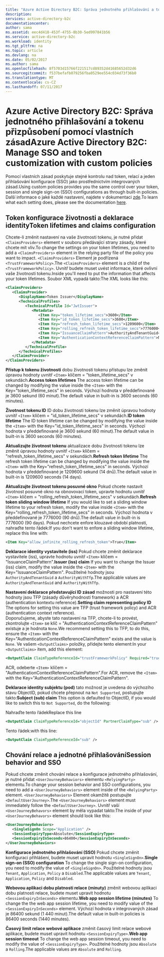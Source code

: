 ```yaml
---
title: "Azure Active Directory B2C: Správa jednotného přihlašování a tokenu přizpůsobení pomocí vlastních zásad | Microsoft Docs"
description: 
services: active-directory-b2c
documentationcenter: 
author: sama
ms.assetid: eec4d418-453f-4755-8b30-5ed997841b56
ms.service: active-directory-b2c
ms.workload: identity
ms.tgt_pltfrm: na
ms.topic: article
ms.devlang: na
ms.date: 05/02/2017
ms.author: sama
ms.openlocfilehash: 8f5703d15766f221517cd89352d41685652d32d6
ms.sourcegitcommit: f537befafb079256fba0529ee554c034d73f36b0
ms.translationtype: MT
ms.contentlocale: cs-CZ
ms.lasthandoff: 07/11/2017
---
```

# <a name="azure-active-directory-b2c-manage-sso-and-token-customization-with-custom-policies"></a><span data-ttu-id="7f9af-102">Azure Active Directory B2C: Správa jednotného přihlašování a tokenu přizpůsobení pomocí vlastních zásad</span><span class="sxs-lookup"><span data-stu-id="7f9af-102">Azure Active Directory B2C: Manage SSO and token customization with custom policies</span></span>
<span data-ttu-id="7f9af-103">Pomocí vlastních zásad poskytuje stejné kontrolu nad token, relací a jeden přihlašování konfigurace (SSO) jako prostřednictvím integrovaných zásad.</span><span class="sxs-lookup"><span data-stu-id="7f9af-103">Using custom policies provides you the same control over your token, session and single sign-on (SSO) configurations as through built-in policies.</span></span>  <span data-ttu-id="7f9af-104">Další informace o jaké každé nastavení, najdete v dokumentaci [zde](#active-directory-b2c-token-session-sso).</span><span class="sxs-lookup"><span data-stu-id="7f9af-104">To learn what each setting does, please see the documentation [here](#active-directory-b2c-token-session-sso).</span></span>

## <a name="token-lifetimes-and-claims-configuration"></a><span data-ttu-id="7f9af-105">Token konfigurace životnosti a deklarace identity</span><span class="sxs-lookup"><span data-stu-id="7f9af-105">Token lifetimes and claims configuration</span></span>
<span data-ttu-id="7f9af-106">Chcete-li změnit nastavení na vaše životnosti tokenu, je nutné přidat `<ClaimsProviders>` element v souboru předávající strany zásady, které chcete mít vliv.</span><span class="sxs-lookup"><span data-stu-id="7f9af-106">To change the settings on your token lifetimes, you need to add a `<ClaimsProviders>` element in the relying party file of the policy you want to impact.</span></span>  <span data-ttu-id="7f9af-107">`<ClaimsProviders>` Element je podřízená `<TrustFrameworkPolicy>`.</span><span class="sxs-lookup"><span data-stu-id="7f9af-107">The `<ClaimsProviders>` element is a child of the `<TrustFrameworkPolicy>`.</span></span>  <span data-ttu-id="7f9af-108">Uvnitř budete muset uvést informace, které ovlivní vaše životnosti tokenu.</span><span class="sxs-lookup"><span data-stu-id="7f9af-108">Inside you'll need to put the information that affects your token lifetimes.</span></span>  <span data-ttu-id="7f9af-109">Soubor XML vypadá takto:</span><span class="sxs-lookup"><span data-stu-id="7f9af-109">The XML looks like this:</span></span>

```XML
<ClaimsProviders>
   <ClaimsProvider>
      <DisplayName>Token Issuer</DisplayName>
      <TechnicalProfiles>
         <TechnicalProfile Id="JwtIssuer">
            <Metadata>
               <Item Key="token_lifetime_secs">3600</Item>
               <Item Key="id_token_lifetime_secs">3600</Item>
               <Item Key="refresh_token_lifetime_secs">1209600</Item>
               <Item Key="rolling_refresh_token_lifetime_secs">7776000</Item>
               <Item Key="IssuanceClaimPattern">AuthorityAndTenantGuid</Item>
               <Item Key="AuthenticationContextReferenceClaimPattern">None</Item>
            </Metadata>
         </TechnicalProfile>
      </TechnicalProfiles>
   </ClaimsProvider>
</ClaimsProviders>
```

<span data-ttu-id="7f9af-110">**Přístup k tokenu životnosti** dobu životnosti tokenu přístupu lze změnit úpravou hodnoty uvnitř `<Item>` klíčem = "token_lifetime_secs" v sekundách.</span><span class="sxs-lookup"><span data-stu-id="7f9af-110">**Access token lifetimes** The access token lifetime can be changed by modifying the value inside the `<Item>` with the Key="token_lifetime_secs" in seconds.</span></span>  <span data-ttu-id="7f9af-111">Výchozí hodnota v předdefinované je 3600 sekund (60 minut).</span><span class="sxs-lookup"><span data-stu-id="7f9af-111">The default value in built-in is 3600 seconds (60 minutes).</span></span>

<span data-ttu-id="7f9af-112">**Životnost tokenu ID** ID dobu životnosti tokenu lze změnit úpravou hodnoty uvnitř `<Item>` klíčem = "id_token_lifetime_secs" v sekundách.</span><span class="sxs-lookup"><span data-stu-id="7f9af-112">**ID token lifetime** The ID token lifetime can be changed by modifying the value inside the `<Item>` with the Key="id_token_lifetime_secs" in seconds.</span></span>  <span data-ttu-id="7f9af-113">Výchozí hodnota v předdefinované je 3600 sekund (60 minut).</span><span class="sxs-lookup"><span data-stu-id="7f9af-113">The default value in built-in is 3600 seconds (60 minutes).</span></span>

<span data-ttu-id="7f9af-114">**Aktualizujte životnost tokenu** aktualizace dobu životnosti tokenu lze změnit úpravou hodnoty uvnitř `<Item>` klíčem = "refresh_token_lifetime_secs" v sekundách.</span><span class="sxs-lookup"><span data-stu-id="7f9af-114">**Refresh token lifetime** The refresh token lifetime can be changed by modifying the value inside the `<Item>` with the Key="refresh_token_lifetime_secs" in seconds.</span></span>  <span data-ttu-id="7f9af-115">Výchozí hodnota v předdefinované je 1209600 sekund (14 dnů).</span><span class="sxs-lookup"><span data-stu-id="7f9af-115">The default value in built-in is 1209600 seconds (14 days).</span></span>

<span data-ttu-id="7f9af-116">**Aktualizujte životnost tokenu posuvné okno** Pokud chcete nastavit životnost posuvné okno na obnovovací token, upravte hodnotu uvnitř `<Item>` klíčem = "rolling_refresh_token_lifetime_secs" v sekundách.</span><span class="sxs-lookup"><span data-stu-id="7f9af-116">**Refresh token sliding window lifetime** If you would like to set a sliding window lifetime to your refresh token, modify the value inside `<Item>` with the Key="rolling_refresh_token_lifetime_secs" in seconds.</span></span>  <span data-ttu-id="7f9af-117">Výchozí hodnota v předdefinované je 7776000 (90 dnů).</span><span class="sxs-lookup"><span data-stu-id="7f9af-117">The default value in built-in is 7776000 (90 days).</span></span>  <span data-ttu-id="7f9af-118">Pokud nechcete enfore klouzavé období platnosti, nahraďte tento řádek:</span><span class="sxs-lookup"><span data-stu-id="7f9af-118">If you don't want to enfore a sliding window lifetime, replace this line with:</span></span>
```XML
<Item Key="allow_infinite_rolling_refresh_token">True</Item>
```

<span data-ttu-id="7f9af-119">**Deklarace identity vystavitele (iss)** Pokud chcete změnit deklarace vystavitele (iss), upravte hodnotu uvnitř `<Item>` klíčem = "IssuanceClaimPattern".</span><span class="sxs-lookup"><span data-stu-id="7f9af-119">**Issuer (iss) claim** If you want to change the Issuer (iss) claim, modify the value inside the `<Item>` with the Key="IssuanceClaimPattern".</span></span>  <span data-ttu-id="7f9af-120">Použitelné hodnoty jsou `AuthorityAndTenantGuid` a `AuthorityWithTfp`.</span><span class="sxs-lookup"><span data-stu-id="7f9af-120">The applicable values are `AuthorityAndTenantGuid` and `AuthorityWithTfp`.</span></span>

<span data-ttu-id="7f9af-121">**Nastavení deklarace představující ID zásad** možnosti pro nastavení této hodnoty jsou TFP (zásady důvěryhodnosti framework) a ACR (authentication kontextu reference).</span><span class="sxs-lookup"><span data-stu-id="7f9af-121">**Setting claim representing policy ID** The options for setting this value are TFP (trust framework policy) and ACR (authentication context reference).</span></span>  
<span data-ttu-id="7f9af-122">Doporučujeme, abyste tato nastavení na TFP, chcete-li to provést, zkontrolujte `<Item>` se klíč = "AuthenticationContextReferenceClaimPattern" existuje a je hodnota `None`.</span><span class="sxs-lookup"><span data-stu-id="7f9af-122">We recommend setting this to TFP, to do this, ensure the `<Item>` with the Key="AuthenticationContextReferenceClaimPattern" exists and the value is `None`.</span></span>
<span data-ttu-id="7f9af-123">Ve vašem `<OutputClaims>` položky, přidejte tento element:</span><span class="sxs-lookup"><span data-stu-id="7f9af-123">In your `<OutputClaims>` item, add this element:</span></span>
```XML
<OutputClaim ClaimTypeReferenceId="trustFrameworkPolicy" Required="true" DefaultValue="{policy}" />
```
<span data-ttu-id="7f9af-124">ACR, odeberte `<Item>` klíčem = "AuthenticationContextReferenceClaimPattern".</span><span class="sxs-lookup"><span data-stu-id="7f9af-124">For ACR, remove the `<Item>` with the Key="AuthenticationContextReferenceClaimPattern".</span></span>

<span data-ttu-id="7f9af-125">**Deklarace identity subjektu (pod)** tato možnost je uvedena do výchozího stavu ObjectID, pokud chcete přepnout na `Not Supported`, postupujte takto:</span><span class="sxs-lookup"><span data-stu-id="7f9af-125">**Subject (sub) claim** This option is defaulted to ObjectID, if you would like to switch this to `Not Supported`, do the following:</span></span>

<span data-ttu-id="7f9af-126">Nahraďte tento řádek</span><span class="sxs-lookup"><span data-stu-id="7f9af-126">Replace this line</span></span> 
```XML
<OutputClaim ClaimTypeReferenceId="objectId" PartnerClaimType="sub" />
```
<span data-ttu-id="7f9af-127">Tento řádek:</span><span class="sxs-lookup"><span data-stu-id="7f9af-127">with this line:</span></span>
```XML
<OutputClaim ClaimTypeReferenceId="sub" />
```

## <a name="session-behavior-and-sso"></a><span data-ttu-id="7f9af-128">Chování relace a jednotné přihlašování</span><span class="sxs-lookup"><span data-stu-id="7f9af-128">Session behavior and SSO</span></span>
<span data-ttu-id="7f9af-129">Pokud chcete změnit chování relace a konfigurace jednotného přihlašování, je nutné přidat `<UserJourneyBehaviors>` elementu `<RelyingParty>` elementu.</span><span class="sxs-lookup"><span data-stu-id="7f9af-129">To change your session behavior and SSO configurations, you need to add a `<UserJourneyBehaviors>` element inside of the `<RelyingParty>` element.</span></span>  <span data-ttu-id="7f9af-130">`<UserJourneyBehaviors>` Element okamžitě postupujte `<DefaultUserJourney>`.</span><span class="sxs-lookup"><span data-stu-id="7f9af-130">The `<UserJourneyBehaviors>` element must immediately follow the `<DefaultUserJourney>`.</span></span>  <span data-ttu-id="7f9af-131">Uvnitř vaší `<UserJourneyBehavors>` element by měla vypadat takto:</span><span class="sxs-lookup"><span data-stu-id="7f9af-131">The inside of your `<UserJourneyBehavors>` element should look like this:</span></span>

```XML
<UserJourneyBehaviors>
   <SingleSignOn Scope="Application" />
   <SessionExpiryType>Absolute</SessionExpiryType>
   <SessionExpiryInSeconds>86400</SessionExpiryInSeconds>
</UserJourneyBehaviors>
```
<span data-ttu-id="7f9af-132">**Konfigurace jednotného přihlašování (SSO)** Pokud chcete změnit konfiguraci přihlášení, budete muset upravit hodnotu `<SingleSignOn>`.</span><span class="sxs-lookup"><span data-stu-id="7f9af-132">**Single sign-on (SSO) configuration** To change the single sign-on configuration, you need to modify the value of `<SingleSignOn>`.</span></span>  <span data-ttu-id="7f9af-133">Použitelné hodnoty jsou `Tenant`, `Application`, `Policy` a `Disabled`.</span><span class="sxs-lookup"><span data-stu-id="7f9af-133">The applicable values are `Tenant`, `Application`, `Policy` and `Disabled`.</span></span> 

<span data-ttu-id="7f9af-134">**Webovou aplikaci dobu platnosti relace (minuty)** změnit webovou aplikaci dobu platnosti relace, budete muset upravit hodnotu `<SessionExpiryInSeconds>` elementu.</span><span class="sxs-lookup"><span data-stu-id="7f9af-134">**Web app session lifetime (minutes)** To change the the web app session lifetime, you need to modify value of the `<SessionExpiryInSeconds>` element.</span></span>  <span data-ttu-id="7f9af-135">Výchozí hodnota v integrovaných zásad je 86400 sekund (1 440 minut).</span><span class="sxs-lookup"><span data-stu-id="7f9af-135">The default value in built-in policies is 86400 seconds (1440 minutes).</span></span>

<span data-ttu-id="7f9af-136">**Časový limit relace webové aplikace** změnit časový limit relace webové aplikace, budete muset upravit hodnotu `<SessionExpiryType>`.</span><span class="sxs-lookup"><span data-stu-id="7f9af-136">**Web app session timeout** To change the web app session timeout, you need to modify the value of `<SessionExpiryType>`.</span></span>  <span data-ttu-id="7f9af-137">Použitelné hodnoty jsou `Absolute` a `Rolling`.</span><span class="sxs-lookup"><span data-stu-id="7f9af-137">The applicable values are `Absolute` and `Rolling`.</span></span>
